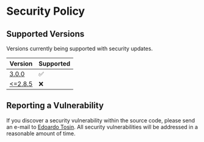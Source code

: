 # Security Policy

## Supported Versions

Versions currently being supported with security updates.

| Version | Supported |
| ------- | --------- |
| [3.0.0](https://github.com/EdoardoTosin/ZooMeeting-Redirector/releases/tag/v3.0.0) | :white_check_mark: |
| [<=2.8.5](https://github.com/EdoardoTosin/ZooMeeting-Redirector/releases/tag/v2.8.6) | :x: |

## Reporting a Vulnerability

If you discover a security vulnerability within the source code, please send an e-mail to [Edoardo Tosin](https://github.com/EdoardoTosin). All security vulnerabilities will be addressed in a reasonable amount of time.
